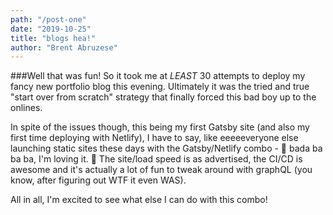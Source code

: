 ```yaml
---
path: "/post-one"
date: "2019-10-25"
title: "blogs hea!"
author: "Brent Abruzese"
---
```


###Well that was fun!
So it took me at *LEAST* 30 attempts to deploy my fancy new portfolio blog this evening. Ultimately it was the tried and true "start over from scratch" strategy that finally forced this bad boy up to the onlines.  
  
In spite of the issues though, this being my first Gatsby site (and also my first time deploying with Netlify), I have to say, like eeeeeveryone else launching static sites these days with the Gatsby/Netlify combo - 🎵 bada ba ba ba, I'm loving it. 🍟 The site/load speed is as advertised, the CI/CD is awesome and it's actually a lot of fun to tweak around with graphQL (you know, after figuring out WTF it even WAS).  

All in all, I'm excited to see what else I can do with this combo!



